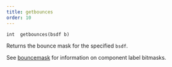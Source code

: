 ```yaml
---
title: getbounces
order: 10
---
```

`int  getbounces(bsdf b)`

Returns the bounce mask for the specified `bsdf`.

See [bouncemask](bouncemask.html) for information on component label bitmasks.
